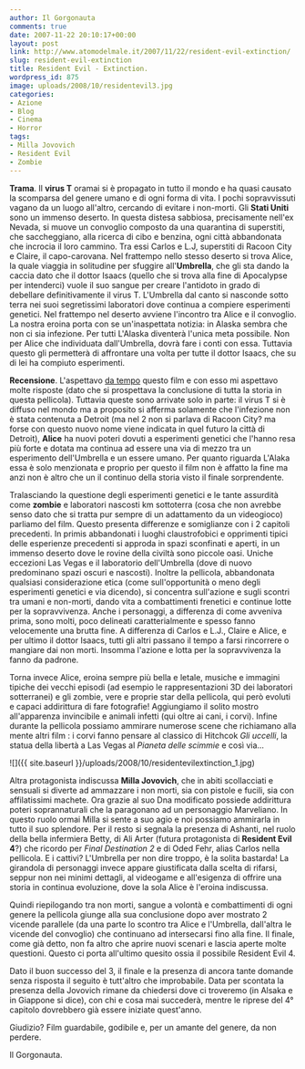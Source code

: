 ```yaml
---
author: Il Gorgonauta
comments: true
date: 2007-11-22 20:10:17+00:00
layout: post
link: http://www.atomodelmale.it/2007/11/22/resident-evil-extinction/
slug: resident-evil-extinction
title: Resident Evil - Extinction.
wordpress_id: 875
image: uploads/2008/10/residentevil3.jpg
categories:
- Azione
- Blog
- Cinema
- Horror
tags:
- Milla Jovovich
- Resident Evil
- Zombie
---
```


**Trama**. Il **virus T** oramai si è propagato in tutto il mondo e ha quasi causato la scomparsa del genere umano e di ogni forma di vita. I pochi sopravvissuti vagano da un luogo all'altro, cercando di evitare i non-morti. Gli **Stati Uniti** sono un immenso deserto. In questa distesa sabbiosa, precisamente nell'ex Nevada, si muove un convoglio composto da una quarantina di superstiti, che saccheggiano, alla ricerca di cibo e benzina, ogni città abbandonata che incrocia il loro cammino. Tra essi Carlos e L.J, superstiti di Racoon City e Claire, il capo-carovana. Nel frattempo nello stesso deserto si trova Alice, la quale viaggia in solitudine per sfuggire all'**Umbrella**, che gli sta dando la caccia dato che il dottor Isaacs (quello che si trova alla fine di Apocalypse per intenderci) vuole il suo sangue per creare l'antidoto in grado di debellare definitivamente il virus T. L'Umbrella dal canto si nasconde sotto terra nei suoi segretissimi laboratori dove continua a compiere esperimenti genetici. Nel frattempo nel deserto avviene l'incontro tra Alice e il convoglio. La nostra eroina porta con se un'inaspettata notizia: in Alaska sembra che non ci sia infezione. Per tutti L'Alaska diventerà l'unica meta possibile. Non per Alice che individuata dall'Umbrella, dovrà fare i conti con essa. Tuttavia questo gli permetterà di affrontare una volta per tutte il dottor Isaacs, che su di lei ha compiuto esperimenti.

**Recensione**. L'aspettavo [da tempo](/2007/08/03/anticipazioni-resident-evil-3/) questo film e con esso mi aspettavo molte risposte (dato che si prospettava la conclusione di tutta la storia in questa pellicola). Tuttavia queste sono arrivate solo in parte: il virus T si è diffuso nel mondo ma a proposito si afferma solamente che l'infezione non è stata contenuta a Detroit  (ma nel 2 non si parlava di Racoon City? ma forse con questo nuovo nome viene indicata in quel futuro la città di Detroit), **Alice** ha nuovi poteri dovuti a esperimenti genetici che l'hanno resa più forte e dotata ma continua ad essere una via di mezzo tra un esperimento dell'Umbrella e un essere umano. Per quanto riguarda L'Alaka essa è solo menzionata e proprio per questo il film non è affatto la fine ma anzi non è altro che un il continuo della storia visto il finale sorprendente.

Tralasciando la questione degli esperimenti genetici e le tante assurdità come **zombie** e laboratori nascosti km sottoterra (cosa che non avrebbe senso dato che si tratta pur sempre di un adattamento da un videogioco) parliamo del film. Questo presenta differenze e somiglianze con i 2 capitoli precedenti. In primis abbandonati i luoghi claustrofobici e opprimenti tipici delle esperienze precedenti si approda in spazi sconfinati e aperti, in un immenso deserto dove le rovine della civiltà sono piccole oasi. Uniche eccezioni Las Vegas e il laboratorio dell'Umbrella (dove di nuovo predominano spazi oscuri e nascosti). Inoltre la pellicola, abbandonata qualsiasi considerazione etica (come sull'opportunità o meno degli esperimenti genetici e via dicendo), si concentra sull'azione e sugli scontri tra umani e non-morti, dando vita a combattimenti frenetici e continue lotte per la sopravvivenza. Anche i personaggi, a differenza di come avveniva prima, sono molti, poco delineati caratterialmente e spesso fanno velocemente una brutta fine. A differenza di Carlos e L.J., Claire e Alice, e per ultimo il dottor Isaacs, tutti gli altri passano il tempo a farsi rincorrere o mangiare dai non morti. Insomma l'azione e lotta per la sopravvivenza la fanno da padrone.

Torna invece Alice, eroina sempre più bella e letale, musiche e immagini tipiche dei vecchi episodi (ad esempio le rappresentazioni 3D dei laboratori sotterranei) e gli zombie, vere e proprie star della pellicola, qui però evoluti e capaci addirittura di fare fotografie! Aggiungiamo il solito mostro all'apparenza invincibile e animali infetti (qui oltre ai cani, i corvi). Infine durante la pellicola possiamo ammirare numerose scene che richiamano alla mente altri film : i corvi fanno pensare al classico di Hitchcok _Gli uccelli_, la statua della libertà a Las Vegas al _Pianeta delle scimmie_ e così via...

![]({{ site.baseurl }}/uploads/2008/10/residentevilextinction_1.jpg)

Altra protagonista indiscussa **Milla Jovovich**, che in abiti scollacciati e sensuali si diverte ad ammazzare i non morti, sia con pistole e fucili, sia con affilatissimi machete. Ora grazie al suo Dna modificato possiede addirittura poteri soprannaturali che la paragonano ad un personaggio Marveliano. In questo ruolo ormai Milla si sente a suo agio e noi possiamo ammirarla in tutto il suo splendore. Per il resto si segnala la presenza di Ashanti, nel ruolo della bella infermiera Betty, di Ali Arter (futura protagonista di **Resident Evil 4**?) che ricordo per _Final Destination 2_ e di Oded Fehr, alias Carlos nella pellicola. E i cattivi? L'Umbrella per non dire troppo, è la solita bastarda! La girandola di personaggi invece appare giustificata dalla scelta di rifarsi, seppur non nei minimi dettagli, al videogame e all'esigenza di offrire una storia in continua evoluzione, dove la sola Alice è l'eroina indiscussa.

Quindi riepilogando tra non morti, sangue a volontà e combattimenti di ogni genere la pellicola giunge alla sua conclusione dopo aver mostrato 2 vicende parallele (da una parte lo scontro tra Alice e l'Umbrella, dall'altra le vicende del convoglio) che continuano ad intersecarsi fino alla fine. Il finale, come già detto, non fa altro che aprire nuovi scenari e lascia aperte molte questioni. Questo ci porta all'ultimo quesito ossia il possibile Resident Evil 4.

Dato il buon successo del 3, il finale e la presenza di ancora tante domande senza risposta il seguito è tutt'altro che improbabile. Data per scontata  la presenza della Jovovich rimane da chiedersi dove ci troveremo (in Alsaka e in Giappone si dice), con chi e cosa mai succederà, mentre le riprese del 4° capitolo dovrebbero già essere iniziate quest'anno.

Giudizio? Film guardabile, godibile e, per un amante del genere, da non perdere.

Il Gorgonauta. 
